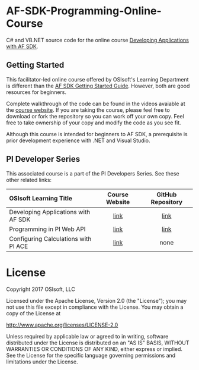 # AF-SDK-Programming-Online-Course
C# and VB.NET source code for the online course [Developing Applications with AF SDK](https://pisquare.osisoft.com/community/Learn-PI/developing-applications-with-PI-AF-SDK).

## Getting Started
This facilitator-led online course offered by OSIsoft's Learning Department is different than the [AF SDK Getting Started Guide](https://github.com/osisoft/AF-SDK-Getting-Started-Guide).  However, both are good resources for beginners.

Complete walkthrough of the code can be found in the videos avaiable at the [course website](https://pisquare.osisoft.com/community/Learn-PI/developing-applications-with-PI-AF-SDK). If you are taking the course, please feel free to download or fork the repository so you can work off your own copy. Feel free to take ownership of your copy and modify the code as you see fit.

Although this course is intended for beginners to AF SDK, a prerequisite is prior development experience with .NET and Visual Studio.

## PI Developer Series
This associated course is a part of the PI Developers Series.  See these other related links:

| OSIsoft Learning Title | Course Website | GitHub Repository |
| :--- | :---: | :---: |
| Developing Applications with AF SDK | [link](https://pisquare.osisoft.com/community/Learn-PI/developing-applications-with-PI-AF-SDK) | [link](https://github.com/Rick-at-OSIsoft/AF-SDK-Programming-Online-Course) |
| Programming in PI Web API | [link](https://pisquare.osisoft.com/community/Learn-PI/programming-in-pi-web-api) | [link](https://github.com/osisoft/PI-Web-API-Programming-Online-Course) |
| Configuring Calculations with PI ACE | [link](https://pisquare.osisoft.com/community/Learn-PI/configuring-calculations-with-pi-ace) | none |

# License

Copyright 2017 OSIsoft, LLC

Licensed under the Apache License, Version 2.0 (the "License"); you may not use this file except in compliance with the License. You may obtain a copy of the License at

http://www.apache.org/licenses/LICENSE-2.0

Unless required by applicable law or agreed to in writing, software distributed under the License is distributed on an "AS IS" BASIS, WITHOUT WARRANTIES OR CONDITIONS OF ANY KIND, either express or implied. See the License for the specific language governing permissions and limitations under the License.
